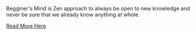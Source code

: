 Begginer's Mind is Zen approach to always be open to new knowledge and never be sure that we already know anything at whole.

[Read More Here](https://zenhabits.net/beginner/)